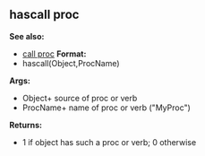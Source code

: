 ## hascall proc
**See also:**
+   [call proc](/ref/proc/call.md) <!-- -->
**Format:**
+   hascall(Object,ProcName)
<!-- -->
**Args:**
+   Object+ source of proc or verb
+   ProcName+ name of proc or verb (\"MyProc\")
<!-- -->
**Returns:**
+   1 if object has such a proc or verb; 0 otherwise